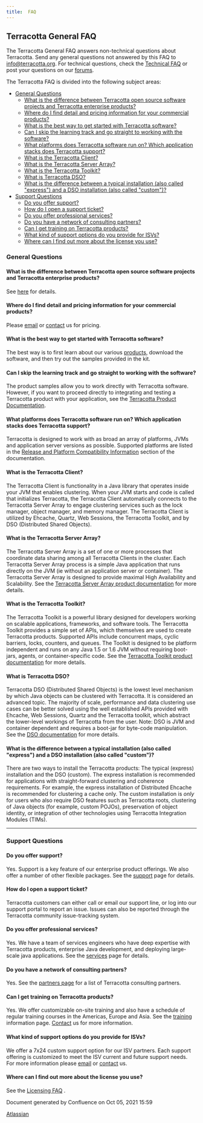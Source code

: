 ```yaml
---
title:  FAQ  
---
```


Terracotta General FAQ
----------------------

The Terracotta General FAQ answers non-technical questions about Terracotta. Send any general questions not answered by this FAQ to info@terracotta.org. For technical questions, check the [Technical FAQ](Technical+FAQ) or post your questions on our [forums](http://forums.terracotta.org).

The Terracotta FAQ is divided into the following subject areas:



*   [General Questions](#FAQ-GeneralQuestions)
    *   [What is the difference between Terracotta open source software projects and Terracotta enterprise products?](#FAQ-WhatisthedifferencebetweenTerracottaopensourcesoftwareprojectsandTerracottaenterpriseproducts?)
    *   [Where do I find detail and pricing information for your commercial products?](#FAQ-WheredoIfinddetailandpricinginformationforyourcommercialproducts?)
    *   [What is the best way to get started with Terracotta software?](#FAQ-WhatisthebestwaytogetstartedwithTerracottasoftware?)
    *   [Can I skip the learning track and go straight to working with the software?](#FAQ-CanIskipthelearningtrackandgostraighttoworkingwiththesoftware?)
    *   [What platforms does Terracotta software run on? Which application stacks does Terracotta support?](#FAQ-WhatplatformsdoesTerracottasoftwarerunon?WhichapplicationstacksdoesTerracottasupport?)
    *   [What is the Terracotta Client?](#FAQ-WhatistheTerracottaClient?)
    *   [What is the Terracotta Server Array?](#FAQ-WhatistheTerracottaServerArray?)
    *   [What is the Terracotta Toolkit?](#FAQ-WhatistheTerracottaToolkit?)
    *   [What is Terracotta DSO?](#FAQ-WhatisTerracottaDSO?)
    *   [What is the difference between a typical installation (also called "express") and a DSO installation (also called "custom")?](#FAQ-Whatisthedifferencebetweenatypicalinstallation(alsocalled"express")andaDSOinstallation(alsocalled"custom")?)
*   [Support Questions](#FAQ-SupportQuestions)
    *   [Do you offer support?](#FAQ-Doyouoffersupport?)
    *   [How do I open a support ticket?](#FAQ-HowdoIopenasupportticket?)
    *   [Do you offer professional services?](#FAQ-Doyouofferprofessionalservices?)
    *   [Do you have a network of consulting partners?](#FAQ-Doyouhaveanetworkofconsultingpartners?)
    *   [Can I get training on Terracotta products?](#FAQ-CanIgettrainingonTerracottaproducts?)
    *   [What kind of support options do you provide for ISVs?](#FAQ-WhatkindofsupportoptionsdoyouprovideforISVs?)
    *   [Where can I find out more about the license you use?](#FAQ-WherecanIfindoutmoreaboutthelicenseyouuse?)

### General Questions

#### What is the difference between Terracotta open source software projects and Terracotta enterprise products?

See [here](http://www.terracotta.org/open-source) for details.

#### Where do I find detail and pricing information for your commercial products?

Please [email](mailto:sales@terracottatech.com) or [contact](http://www.terracotta.org/contact) us for pricing.

#### What is the best way to get started with Terracotta software?

The best way is to first learn about our various [products](http://www.terracotta.org/products), download the software, and then try out the samples provided in the kit.

#### Can I skip the learning track and go straight to working with the software?

The product samples allow you to work directly with Terracotta software. However, if you want to proceed directly to integrating and testing a Terracotta product with your application, see the [Terracotta Product Documentation](http://www.terracotta.org/documentation).

#### What platforms does Terracotta software run on? Which application stacks does Terracotta support?

Terracotta is designed to work with as broad an array of platforms, JVMs and application server versions as possible. Supported platforms are listed in the [Release and Platform Compatibility Information](Home) section of the documentation.

#### What is the Terracotta Client?

The Terracotta Client is functionality in a Java library that operates inside your JVM that enables clustering. When your JVM starts and code is called that initializes Terracotta, the Terracotta Client automatically connects to the Terracotta Server Array to engage clustering services such as the lock manager, object manager, and memory manager. The Terracotta Client is utilized by Ehcache, Quartz, Web Sessions, the Terracotta Toolkit, and by DSO (Distributed Shared Objects).

#### What is the Terracotta Server Array?

The Terracotta Server Array is a set of one or more processes that coordinate data sharing among all Terracotta Clients in the cluster. Each Terracotta Server Array process is a simple Java application that runs directly on the JVM (ie without an application server or container). The Terracotta Server Array is designed to provide maximal High Availability and Scalability. See the [Terracotta Server Array product documentation](http://www.terracotta.org/documentation/server-arrays) for more details.

#### What is the Terracotta Toolkit?

The Terracotta Toolkit is a powerful library designed for developers working on scalable applications, frameworks, and software tools. The Terracotta Toolkit provides a simple set of APIs, which themselves are used to create Terracotta products. Supported APIs include concurrent maps, cyclic barriers, locks, counters, and queues. The Toolkit is designed to be platform independent and runs on any Java 1.5 or 1.6 JVM without requiring boot-jars, agents, or container-specific code. See the [Terracotta Toolkit product documentation](http://www.terracotta.org/documentation/toolkit-intro) for more details.

#### What is Terracotta DSO?

Terracotta DSO (Distributed Shared Objects) is the lowest level mechanism by which Java objects can be clustered with Terracotta. It is considered an advanced topic. The majority of scale, performance and data clustering use cases can be better solved using the well established APIs provided with Ehcache, Web Sessions, Quartz and the Terracotta toolkit, which abstract the lower-level workings of Terracotta from the user. Note: DSO is JVM and container dependent and requires a boot-jar for byte-code manipulation. See the [DSO documentation](http://www.terracotta.org/confluence/display/docs/Home) for more details.

#### What is the difference between a typical installation (also called "express") and a DSO installation (also called "custom")?

There are two ways to install the Terracotta products: The typical (express) installation and the DSO (custom). The express installation is recommended for applications with straight-forward clustering and coherence requirements. For example, the express installation of Distributed Ehcache is recommended for clustering a cache only. The custom installation is _only_ for users who also require DSO features such as Terracotta roots, clustering of Java objects (for example, custom POJOs), preservation of object identity, or integration of other technologies using Terracotta Integration Modules (TIMs).

* * *

### Support Questions

#### Do you offer support?

Yes. Support is a key feature of our enterprise product offerings. We also offer a number of other flexible packages. See the [support](http://www.terracotta.org/support) page for details.

#### How do I open a support ticket?

Terracotta customers can either call or email our support line, or log into our support portal to report an issue. Issues can also be reported through the Terracotta community issue-tracking system.

#### Do you offer professional services?

Yes. We have a team of services engineers who have deep expertise with Terracotta products, enterprise Java development, and deploying large-scale java applications. See the [services](http://www.terracotta.org/services) page for details.

#### Do you have a network of consulting partners?

Yes. See the [partners page](http://www.terracotta.org/company/partners) for a list of Terracotta consulting partners.

#### Can I get training on Terracotta products?

Yes. We offer customizable on-site training and also have a schedule of regular training courses in the Americas, Europe and Asia. See the [training](http://www.terracotta.org/training) information page. [Contact](http://www.terracotta.org/contact) us for more information.

#### What kind of support options do you provide for ISVs?

We offer a 7x24 custom support option for our ISV partners. Each support offering is customized to meet the ISV current and future support needs. For more information please [email](mailto:info@terracottatech.com) or [contact](http://www.terracotta.org/contact) us.

#### Where can I find out more about the license you use?

See the [Licensing FAQ](http://www.terracotta.org/legal/licensing-faq) .

Document generated by Confluence on Oct 05, 2021 15:59

[Atlassian](http://www.atlassian.com/)
